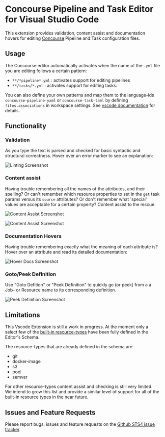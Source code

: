 # Concourse Pipeline and Task Editor for Visual Studio Code

This extension provides validation, content assist and documentation hovers
for editing [Concourse](https://concourse.ci/) Pipeline and Task configuration files.

## Usage

The Concourse editor automatically activates when the name of the  `.yml` file you are editing 
follows a certain pattern:

  - `**/*pipeline*.yml` : activates support for editing pipelines
  - `**/tasks/*.yml` : activates support for editing tasks.
  
You can also define your own patterns and map them to the language-ids `concourse-pipeline-yaml` 
or `concourse-task-taml` by defining `files.associations` in workspace settings. 
See [vscode documentation](https://code.visualstudio.com/Docs/languages/overview#_adding-a-file-extension-to-a-language) for details.

## Functionality

### Validation

As you type the text is parsed and checked for basic syntactic and structural correctness. Hover over
an error marker to see an explanation:

![Linting Screenshot][linting]

### Content assist

Having trouble remembering all the names of the attributes, and their spelling? Or can't remember
which resource properties to set in the `get` task params versus its `source` attributes? Or
don't remember what 'special' values are acceptable for a certain property? Content assist
to the rescue:

![Content Assist Screenshot][ca1]

![Content Assist Screenshot][ca2]

### Documentation Hovers

Having trouble remembering exactly what the meaning of each attribute is? Hover over an attribute and 
read its detailed documentation:

![Hover Docs Screenshot][hovers]

### Goto/Peek Definition

Use "Goto Defition" or "Peek Definition" to quickly go (or peek) from a a Job- or Resource name 
to its corresponding definition.

![Peek Definition Screenshot][peek]

## Limitations

This Vscode Extension is still a work in progress. At the moment only a select few of the [built-in resource-types](https://concourse.ci/resource-types.html)
have been fully defined in the Editor's Schema. 

The resource-types that are already defined in the schema are:

 - git
 - docker-image
 - s3
 - pool
 - semver

For other resource-types content assist and checking is still very limited. We intend
to grow this list and provide a similar level of support for all of the built-in resource types in
the near future.

## Issues and Feature Requests

Please report bugs, issues and feature requests on the [Github STS4 issue tracker](https://github.com/spring-projects/sts4/issues). 

[linting]: https://raw.githubusercontent.com/spring-projects/sts4/98148c08b608ff365fb87b2de955d6833f7ee082/vscode-extensions/vscode-concourse/readme-imgs/linting.png
[ca1]:     https://raw.githubusercontent.com/spring-projects/sts4/98148c08b608ff365fb87b2de955d6833f7ee082/vscode-extensions/vscode-concourse/readme-imgs/content-assist-1.png
[ca2]:     https://raw.githubusercontent.com/spring-projects/sts4/98148c08b608ff365fb87b2de955d6833f7ee082/vscode-extensions/vscode-concourse/readme-imgs/content-assist-2.png
[hovers]:  https://raw.githubusercontent.com/spring-projects/sts4/98148c08b608ff365fb87b2de955d6833f7ee082/vscode-extensions/vscode-concourse/readme-imgs/hover.png
[peek]:    https://raw.githubusercontent.com/spring-projects/sts4/98148c08b608ff365fb87b2de955d6833f7ee082/vscode-extensions/vscode-concourse/readme-imgs/peek.png

